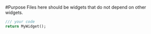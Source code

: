 #Purpose
Files here should be widgets that do not depend on other widgets. 

```dart
/// your code
return MyWidget();
```
